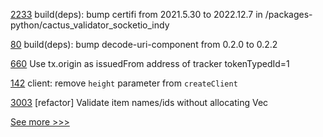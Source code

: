 
[2233](https://github.com/hyperledger/cactus/pull/2233) build(deps): bump certifi from 2021.5.30 to 2022.12.7 in /packages-python/cactus_validator_socketio_indy

[80](https://github.com/hyperledger/aries-javascript-docs/pull/80) build(deps): bump decode-uri-component from 0.2.0 to 0.2.2

[660](https://github.com/hyperledger-labs/blockchain-carbon-accounting/pull/660) Use tx.origin as issuedFrom address of tracker tokenTypedId=1

[142](https://github.com/hyperledger-labs/yui-ibc-solidity/pull/142) client: remove `height` parameter from `createClient`

[3003](https://github.com/hyperledger/iroha/pull/3003) [refactor] Validate item names/ids without allocating Vec


[See more >>>](https://start-here.hyperledger.org/pull-requests)
